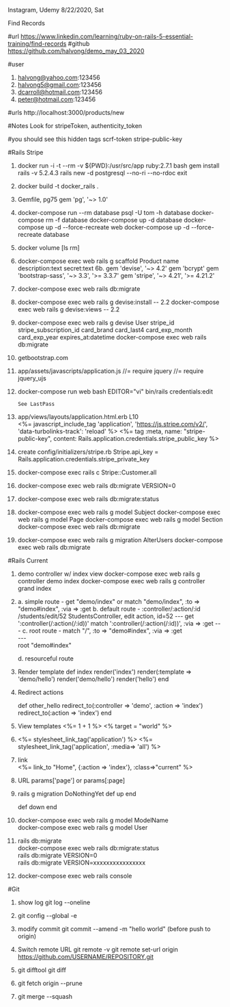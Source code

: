 Instagram, Udemy
8/22/2020, Sat

Find Records

#url
https://www.linkedin.com/learning/ruby-on-rails-5-essential-training/find-records
#github
https://github.com/halvong/demo_may_03_2020

#user
1. halvong@yahoo.com:123456
2. halvong5@gmail.com:123456
3. dcarroll@hotmail.com:123456
3. peter@hotmail.com:123456

#urls
http://localhost:3000/products/new

#Notes
Look for stripeToken, authenticity_token

#you should see this
hidden tags
    scrf-token
    stripe-public-key


#Rails Stripe
1. docker run -i -t --rm -v ${PWD}:/usr/src/app ruby:2.7.1 bash
   gem install rails -v 5.2.4.3
   rails new <name> -d postgresql --no-ri --no-rdoc
   exit
2. docker build -t docker_rails .

3. Gemfile, pg75 
	gem 'pg', '~> 1.0'
    
4. docker-compose run --rm database psql -U tom -h database
   docker-compose rm -f database
   docker-compose up -d database
   docker-compose up -d --force-recreate web
   docker-compose up -d --force-recreate database
   
5. docker volume [ls rm]
6. docker-compose exec web rails g scaffold Product name description:text secret:text
6b. gem 'devise', '~> 4.2'
    gem 'bcrypt'
    gem 'bootstrap-sass', '~> 3.3', '>= 3.3.7'
    gem 'stripe', '~> 4.21', '>= 4.21.2'
    
7. docker-compose exec web rails db:migrate
8. docker-compose exec web rails g devise:install -- 2.2 
   docker-compose exec web rails g devise:views   -- 2.2 
9. docker-compose exec web rails g devise User stripe_id stripe_subscription_id card_brand card_last4 card_exp_month card_exp_year expires_at:datetime 
   docker-compose exec web rails db:migrate
10. getbootstrap.com

11. app/assets/javascripts/application.js
        //= require jquery
        //= require jquery_ujs

11. docker-compose run web bash
        EDITOR="vi" bin/rails credentials:edit
        
        See LastPass 
    
12. app/views/layouts/application.html.erb L10  
        <%= javascript_include_tag 'application', 'https://js.stripe.com/v2/', 'data-turbolinks-track': 'reload' %>
        <%= tag :meta, name: "stripe-public-key", content: Rails.application.credentials.stripe_public_key %>
13. create config/initializers/stripe.rb
        Stripe.api_key = Rails.application.credentials.stripe_private_key
14. docker-compose exec rails c
        Stripe::Customer.all        
        
15. docker-compose exec web rails db:migrate VERSION=0
16. docker-compose exec web rails db:migrate:status
17. docker-compose exec web rails g model Subject 
    docker-compose exec web rails g model Page 
    docker-compose exec web rails g model Section 
    docker-compose exec web rails db:migrate
    
18. docker-compose exec web rails g migration AlterUsers 
    docker-compose exec web rails db:migrate
 
     
#Rails Current
1. demo controller w/ index view
   docker-compose exec web rails g controller demo index 
   docker-compose exec web rails g controller grand index
 
2. a. simple route - get "demo/index" or match "demo/index", :to => "demo#index", :via => :get 
   b. default route - :controller/:action/:id 
                      /students/edit/52
                      StudentsController, edit action, id=52
                      ---
                      get ':controller(/:action(/:id))'
                      match ':controller(/:action(/:id))', :via => :get
                      ---
   c. root route - match "/", :to => "demo#index", :via => :get     
                   ---   
                   root "demo#index"
                   
   d. resourceful route
   
3. Render template 
    def index
        render('index')
        render(:template => 'demo/hello')
        render('demo/hello')
        render('hello')
   end   
4. Redirect actions   

    def other_hello
        redirect_to(:controller => 'demo', :action => 'index') 
        redirect_to(:action => 'index') 
    end
5. View templates
    <%= 1 + 1 %>
    <% target = "world" %>

6. <link href="/assets/stylesheets/application.css" rel="stylesheet" type="text/css" media="all" />
   <%= stylesheet_link_tag('application') %> 
   <%= stylesheet_link_tag('application', :media=> 'all') %> 
7. link   
   <%= link_to "Home", {:action => 'index'}, :class=>"current" %>
8. URL
    params['page'] or params[:page]
9. rails g migration DoNothingYet 
    def up
    end
    
    def down
    end
    
10. docker-compose exec web rails g model ModelName    
    docker-compose exec web rails g model User    

11. rails db:migrate   
    docker-compose exec web rails db:migrate:status  
    rails db:migrate VERSION=0   
    rails db:migrate VERSION=xxxxxxxxxxxxxxxx  
    
12. docker-compose exec web rails console 


   
#Git   
1. show log 
   git log --oneline
   
2. git config --global -e

3. modify commit 
   git commit --amend -m "hello world" (before push to origin)
   
4. Switch remote URL 
   git remote -v
   git remote set-url origin https://github.com/USERNAME/REPOSITORY.git 
   
5. git difftool <head commit> <previous commit>
   git diff <head commit> <previous commit>
   
6. git fetch origin --prune   
7. git merge --squash <branch>


